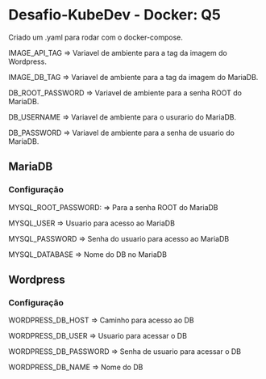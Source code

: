 # Desafio-KubeDev - Docker: Q5

Criado um .yaml para rodar com o docker-compose. 



IMAGE_API_TAG => Variavel de ambiente para a tag da imagem do Wordpress.

IMAGE_DB_TAG => Variavel de ambiente para a tag da imagem do MariaDB.

DB_ROOT_PASSWORD => Variavel de ambiente para a senha ROOT do MariaDB.

DB_USERNAME => Variavel de ambiente para o usurario do MariaDB.

DB_PASSWORD => Variavel de ambiente para a senha de usuario do MariaDB.




## MariaDB


### Configuração

MYSQL_ROOT_PASSWORD: => Para a senha ROOT do MariaDB

MYSQL_USER => Usuario para acesso ao MariaDB

MYSQL_PASSWORD => Senha do usuario para acesso ao MariaDB

MYSQL_DATABASE => Nome do DB no MariaDB




## Wordpress


### Configuração

WORDPRESS_DB_HOST => Caminho para acesso ao DB

WORDPRESS_DB_USER => Usuario para acessar o DB

WORDPRESS_DB_PASSWORD => Senha de usuario para acessar o DB

WORDPRESS_DB_NAME => Nome do DB
